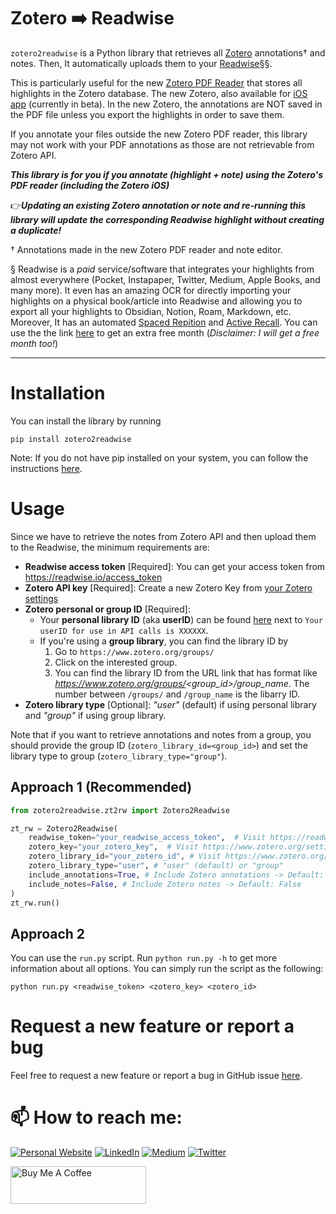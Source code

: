 # Zotero ➡️ Readwise

`zotero2readwise` is a Python library that retrieves all [Zotero](https://www.zotero.org/) annotations† and notes. 
Then, It automatically uploads them to your [Readwise](https://readwise.io/)§§. 

This is particularly useful for the new [Zotero PDF Reader](https://www.zotero.org/support/pdf_reader_preview) 
that stores all highlights in the Zotero database. 
The new Zotero, also available for [iOS app](https://www.zotero.org/iosbeta) (currently in beta). 
In the new Zotero, the annotations are NOT saved in the PDF file unless you export the highlights in order to save them.

If you annotate your files outside the new Zotero PDF reader, this library may not work with your PDF annotations as those are not retrievable from Zotero API.

**_This library is for you if you annotate (highlight + note) using the Zotero's PDF reader (including the Zotero iOS)_**

👉***Updating an existing Zotero annotation or note and re-running this library will update the corresponding Readwise highlight without creating a duplicate!***

† Annotations made in the new Zotero PDF reader and note editor.

§ Readwise is a _paid_ service/software that integrates your highlights from almost everywhere (Pocket, Instapaper, Twitter, Medium, Apple Books, and many more). 
It even has an amazing OCR for directly importing your highlights on a physical book/article into Readwise and allowing 
you to export all your highlights to Obsidian, Notion, Roam, Markdown, etc. 
Moreover, It has an automated [Spaced Repition](https://en.wikipedia.org/wiki/Spaced_repetition) and [Active Recall](https://en.wikipedia.org/wiki/Testing_effect). You can use the the link [here](https://readwise.io/i/essi) to get an extra free month (*Disclaimer: I will get a free month too!*)

---


# Installation 
You can install the library by running 
```shell
pip install zotero2readwise
```

Note: If you do not have pip installed on your system, you can follow the instructions [here](https://pip.pypa.io/en/stable/installation/).


# Usage
Since we have to retrieve the notes from Zotero API and then upload them to the Readwise, the minimum requirements are:
* **Readwise access token** [Required]: You can get your access token from https://readwise.io/access_token
* **Zotero API key** [Required]: Create a new Zotero Key from [your Zotero settings](https://www.zotero.org/settings/key)
* **Zotero personal or group ID** [Required]: 
    * Your **personal library ID** (aka **userID**) can be found [here](https://www.zotero.org/settings/key) next to `Your userID for use in API calls is XXXXXX`.
    * If you're using a **group library**, you can find the library ID by 
        1. Go to `https://www.zotero.org/groups/`
        2. Click on the interested group.
        3. You can find the library ID from the URL link that has format like *https://www.zotero.org/groups/<group_id>/group_name*. The number between `/groups/` and `/group_name` is the libarry ID. 
* **Zotero library type** [Optional]: *"user"* (default) if using personal library and *"group"* if using group library.

Note that if you want to retrieve annotations and notes from a group, you should provide the group ID (`zotero_library_id=<group_id>`) and set the library type to group (`zotero_library_type="group"`).

## Approach 1 (Recommended)
```python 
from zotero2readwise.zt2rw import Zotero2Readwise

zt_rw = Zotero2Readwise(
    readwise_token="your_readwise_access_token",  # Visit https://readwise.io/access_token)
    zotero_key="your_zotero_key",  # Visit https://www.zotero.org/settings/keys
    zotero_library_id="your_zotero_id", # Visit https://www.zotero.org/settings/keys
    zotero_library_type="user", # "user" (default) or "group"
    include_annotations=True, # Include Zotero annotations -> Default: True
    include_notes=False, # Include Zotero notes -> Default: False
)
zt_rw.run()
```

## Approach 2
You can use the `run.py` script. Run `python run.py -h` to get more information about all options. 
You can simply run the script as the following:
```shell
python run.py <readwise_token> <zotero_key> <zotero_id> 
```

# Request a new feature or report a bug
Feel free to request a new feature or report a bug in GitHub issue [here](https://github.com/e-alizadeh/Zotero2MD/issues).


# 📫 How to reach me:
<a href="https://ealizadeh.com" target="_blank"><img alt="Personal Website" src="https://img.shields.io/badge/Personal%20Website-%2312100E.svg?&style=for-the-badge&logoColor=white" /></a>
<a href="https://www.linkedin.com/in/alizadehesmaeil/" target="_blank"><img alt="LinkedIn" src="https://img.shields.io/badge/linkedin-%230077B5.svg?&style=for-the-badge&logo=linkedin&logoColor=white" /></a>
<a href="https://medium.ealizadeh.com/" target="_blank"><img alt="Medium" src="https://img.shields.io/badge/medium-%2312100E.svg?&style=for-the-badge&logo=medium&logoColor=white" /></a>
<a href="https://twitter.com/intent/follow?screen_name=es_alizadeh&tw_p=followbutton" target="_blank"><img alt="Twitter" src="https://img.shields.io/badge/twitter-%231DA1F2.svg?&style=for-the-badge&logo=twitter&logoColor=white" /></a>

<a href="https://www.buymeacoffee.com/ealizadeh" target="_blank"><img src="https://cdn.buymeacoffee.com/buttons/v2/default-blue.png" alt="Buy Me A Coffee" style="height: 60px !important;width: 217px !important;" ></a>
